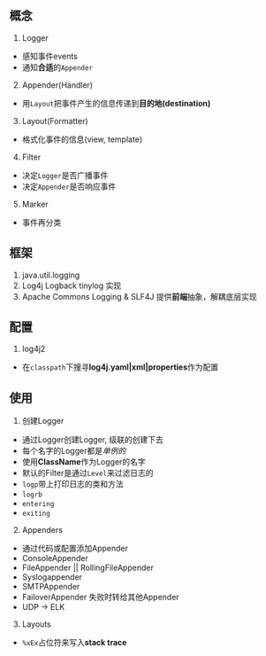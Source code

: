 概念
---
1. Logger
- 感知事件events
- 通知**合适**的`Appender`

2. Appender(Handler)
- 用`Layout`把事件产生的信息传递到**目的地(destination)**

3. Layout(Formatter)
- 格式化事件的信息(view, template)

4. Filter 
- 决定`Logger`是否广播事件
- 决定`Appender`是否响应事件

5. Marker
- 事件再分类

框架
---
1. java.util.logging
2. Log4j Logback tinylog 实现
3. Apache Commons Logging & SLF4J 提供**前端**抽象，解耦底层实现


配置
---
1. log4j2
- 在`classpath`下搜寻**log4j.yaml|xml|properties**作为配置


使用
----
1. 创建Logger
- 通过Logger创建Logger, 级联的创建下去
- 每个名字的Logger都是*单例的*
- 使用**ClassName**作为Logger的名字
- 默认的Filter是通过`Level`来过滤日志的
- `logp`带上打印日志的类和方法
- `logrb` 
- `entering`
- `exiting`

2. Appenders
- 通过代码或配置添加Appender
- ConsoleAppender
- FileAppender || RollingFileAppender
- Syslogappender
- SMTPAppender
- FailoverAppender 失败时转给其他Appender
- UDP -> ELK

3. Layouts
- `%xEx`占位符来写入**stack trace**